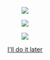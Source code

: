 <div align="center">
  
![](https://github-readme-stats.vercel.app/api?username=inc44&hide=prs,issues,contribs&show=reviews&show_icons=true&theme=buefy)

![](https://github-readme-stats.vercel.app/api/top-langs/?username=inc44&layout=compact&theme=buefy)

![](https://streak-stats.demolab.com/?user=inc44&theme=buefy)

[I'll do it later](https://inc44.github.io/blog/templates/)

</div>
